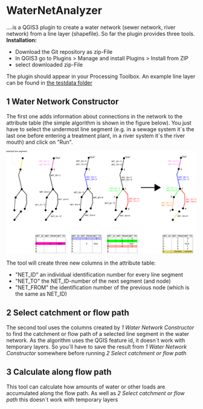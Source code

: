 # WaterNetAnalyzer
....is a QGIS3 plugin to create a water network (sewer network, river network) from a line layer (shapefile). So far the plugin provides three tools. 
**Installation:** 
* Download the Git repository as zip-File 
* In QGIS3 go to Plugins > Manage and install Plugins > Install from ZIP
* select downloaded zip-File

The plugin should appear in your Processing Toolbox. 
An example line layer can be found in [the testdata folder](/testdata)

## 1 Water Network Constructor
The first one adds information about connections in the network to the attribute table (the simple algorithm is shown in the figure below). You just have to select the undermost line segment (e.g. in a sewage system it´s the last one before entering a treatment plant, in a river system it´s the river mouth) and click on "Run". 

![Network Algorithm](/help/images/Netz_erstellen1.png)

The tool will create three new columns in the attribute table: 
* "NET_ID"  an individual identification number for every line segment
* "NET_TO"  the NET_ID-number of the next segment (and node)
* "NET_FROM" the identification number of the previous node (which is the same as NET_ID)

## 2 Select catchment or flow path
The second tool uses the columns created by *1 Water Network Constructor* to find the catchment or flow path of a selected line segment in the water network. As the algorithm uses the QGIS feature id, it doesn´t work with temporary layers. So you´ll have to save the result from *1 Water Network Constructor* somewhere before running *2 Select catchment or flow path*

## 3 Calculate along flow path
This tool can calculate how amounts of water or other loads are accumulated along the flow path. As well as *2 Select catchment or flow path* this doesn´t work with temporary layers
